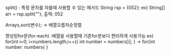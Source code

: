 split() : 특정 문자를 자를때 사용할 수 있는 메서드
String rsp = {052};
ex) String[] arr = rsp.split("");
출력: 052

Arrays,sort(변수);  -> 배열오름차순정렬

향상된for문(for-each)
:배열을 사용할때 기존for문보다 편리하게 사용가능
ex) for(int i=0; i<numbers.length;i++){
int number = numbers[i];
}
-> for(int number: numbers{
}




